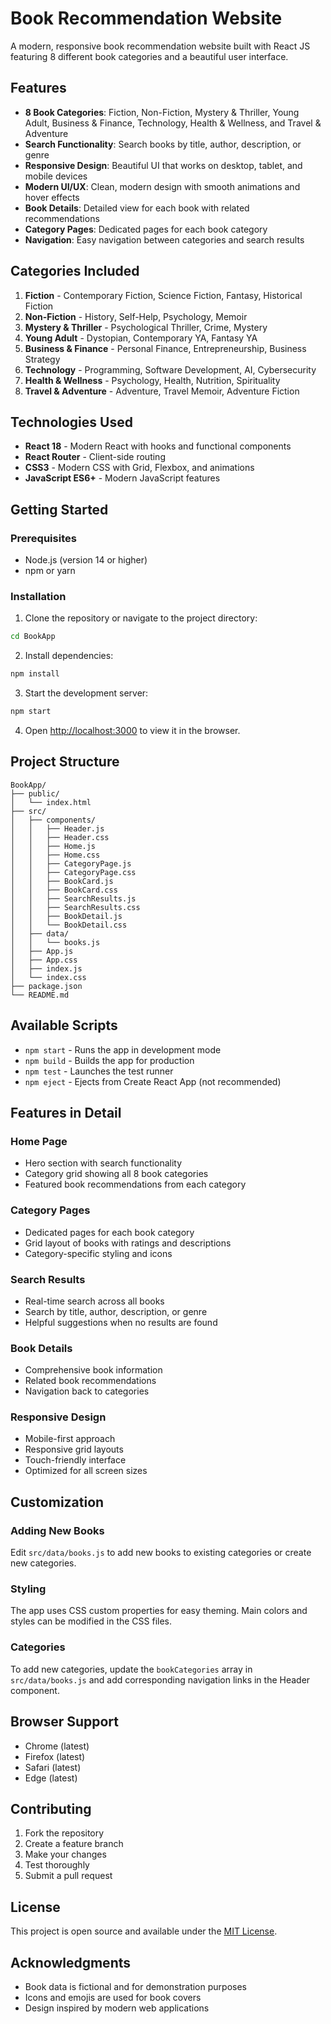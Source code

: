 # Book Recommendation Website

A modern, responsive book recommendation website built with React JS featuring 8 different book categories and a beautiful user interface.

## Features

- **8 Book Categories**: Fiction, Non-Fiction, Mystery & Thriller, Young Adult, Business & Finance, Technology, Health & Wellness, and Travel & Adventure
- **Search Functionality**: Search books by title, author, description, or genre
- **Responsive Design**: Beautiful UI that works on desktop, tablet, and mobile devices
- **Modern UI/UX**: Clean, modern design with smooth animations and hover effects
- **Book Details**: Detailed view for each book with related recommendations
- **Category Pages**: Dedicated pages for each book category
- **Navigation**: Easy navigation between categories and search results

## Categories Included

1. **Fiction** - Contemporary Fiction, Science Fiction, Fantasy, Historical Fiction
2. **Non-Fiction** - History, Self-Help, Psychology, Memoir
3. **Mystery & Thriller** - Psychological Thriller, Crime, Mystery
4. **Young Adult** - Dystopian, Contemporary YA, Fantasy YA
5. **Business & Finance** - Personal Finance, Entrepreneurship, Business Strategy
6. **Technology** - Programming, Software Development, AI, Cybersecurity
7. **Health & Wellness** - Psychology, Health, Nutrition, Spirituality
8. **Travel & Adventure** - Adventure, Travel Memoir, Adventure Fiction

## Technologies Used

- **React 18** - Modern React with hooks and functional components
- **React Router** - Client-side routing
- **CSS3** - Modern CSS with Grid, Flexbox, and animations
- **JavaScript ES6+** - Modern JavaScript features

## Getting Started

### Prerequisites

- Node.js (version 14 or higher)
- npm or yarn

### Installation

1. Clone the repository or navigate to the project directory:
```bash
cd BookApp
```

2. Install dependencies:
```bash
npm install
```

3. Start the development server:
```bash
npm start
```

4. Open [http://localhost:3000](http://localhost:3000) to view it in the browser.

## Project Structure

```
BookApp/
├── public/
│   └── index.html
├── src/
│   ├── components/
│   │   ├── Header.js
│   │   ├── Header.css
│   │   ├── Home.js
│   │   ├── Home.css
│   │   ├── CategoryPage.js
│   │   ├── CategoryPage.css
│   │   ├── BookCard.js
│   │   ├── BookCard.css
│   │   ├── SearchResults.js
│   │   ├── SearchResults.css
│   │   ├── BookDetail.js
│   │   └── BookDetail.css
│   ├── data/
│   │   └── books.js
│   ├── App.js
│   ├── App.css
│   ├── index.js
│   └── index.css
├── package.json
└── README.md
```

## Available Scripts

- `npm start` - Runs the app in development mode
- `npm build` - Builds the app for production
- `npm test` - Launches the test runner
- `npm eject` - Ejects from Create React App (not recommended)

## Features in Detail

### Home Page
- Hero section with search functionality
- Category grid showing all 8 book categories
- Featured book recommendations from each category

### Category Pages
- Dedicated pages for each book category
- Grid layout of books with ratings and descriptions
- Category-specific styling and icons

### Search Results
- Real-time search across all books
- Search by title, author, description, or genre
- Helpful suggestions when no results are found

### Book Details
- Comprehensive book information
- Related book recommendations
- Navigation back to categories

### Responsive Design
- Mobile-first approach
- Responsive grid layouts
- Touch-friendly interface
- Optimized for all screen sizes

## Customization

### Adding New Books
Edit `src/data/books.js` to add new books to existing categories or create new categories.

### Styling
The app uses CSS custom properties for easy theming. Main colors and styles can be modified in the CSS files.

### Categories
To add new categories, update the `bookCategories` array in `src/data/books.js` and add corresponding navigation links in the Header component.

## Browser Support

- Chrome (latest)
- Firefox (latest)
- Safari (latest)
- Edge (latest)

## Contributing

1. Fork the repository
2. Create a feature branch
3. Make your changes
4. Test thoroughly
5. Submit a pull request

## License

This project is open source and available under the [MIT License](LICENSE).

## Acknowledgments

- Book data is fictional and for demonstration purposes
- Icons and emojis are used for book covers
- Design inspired by modern web applications
